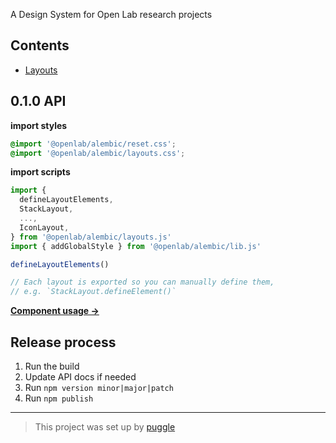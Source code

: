 A Design System for Open Lab research projects

## Contents

- [Layouts](src/layouts)

## 0.1.0 API

**import styles**

```css
@import '@openlab/alembic/reset.css';
@import '@openlab/alembic/layouts.css';
```

**import scripts**

```js
import {
  defineLayoutElements,
  StackLayout,
  ...,
  IconLayout,
} from '@openlab/alembic/layouts.js'
import { addGlobalStyle } from '@openlab/alembic/lib.js'

defineLayoutElements()

// Each layout is exported so you can manually define them,
// e.g. `StackLayout.defineElement()`
```

[**Component usage →**](src/layouts)

## Release process

1. Run the build
2. Update API docs if needed
3. Run `npm version minor|major|patch`
4. Run `npm publish`

---

> This project was set up by [puggle](https://npm.im/puggle)
